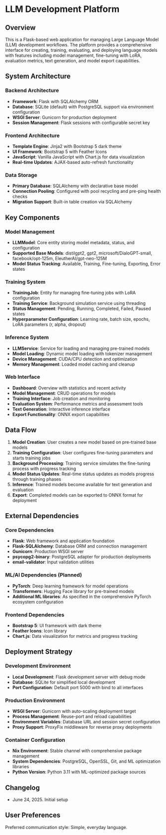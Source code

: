 # LLM Development Platform

## Overview

This is a Flask-based web application for managing Large Language Model (LLM) development workflows. The platform provides a comprehensive interface for creating, training, evaluating, and deploying language models with features including model management, fine-tuning with LoRA, evaluation metrics, text generation, and model export capabilities.

## System Architecture

### Backend Architecture
- **Framework**: Flask with SQLAlchemy ORM
- **Database**: SQLite (default) with PostgreSQL support via environment configuration
- **WSGI Server**: Gunicorn for production deployment
- **Session Management**: Flask sessions with configurable secret key

### Frontend Architecture
- **Template Engine**: Jinja2 with Bootstrap 5 dark theme
- **UI Framework**: Bootstrap 5 with Feather Icons
- **JavaScript**: Vanilla JavaScript with Chart.js for data visualization
- **Real-time Updates**: AJAX-based auto-refresh functionality

### Data Storage
- **Primary Database**: SQLAlchemy with declarative base model
- **Connection Pooling**: Configured with pool recycling and pre-ping health checks
- **Migration Support**: Built-in table creation via SQLAlchemy

## Key Components

### Model Management
- **LLMModel**: Core entity storing model metadata, status, and configuration
- **Supported Base Models**: distilgpt2, gpt2, microsoft/DialoGPT-small, facebook/opt-125m, EleutherAI/gpt-neo-125M
- **Model Status Tracking**: Available, Training, Fine-tuning, Exporting, Error states

### Training System
- **TrainingJob**: Entity for managing fine-tuning jobs with LoRA configuration
- **Training Service**: Background simulation service using threading
- **Status Management**: Pending, Running, Completed, Failed, Paused states
- **Hyperparameter Configuration**: Learning rate, batch size, epochs, LoRA parameters (r, alpha, dropout)

### Inference System
- **LLMService**: Service for loading and managing pre-trained models
- **Model Loading**: Dynamic model loading with tokenizer management
- **Device Management**: CUDA/CPU detection and optimization
- **Memory Management**: Loaded model caching and cleanup

### Web Interface
- **Dashboard**: Overview with statistics and recent activity
- **Model Management**: CRUD operations for models
- **Training Interface**: Job creation and monitoring
- **Evaluation System**: Performance metrics and assessment tools
- **Text Generation**: Interactive inference interface
- **Export Functionality**: ONNX export capabilities

## Data Flow

1. **Model Creation**: User creates a new model based on pre-trained base models
2. **Training Configuration**: User configures fine-tuning parameters and starts training jobs
3. **Background Processing**: Training service simulates the fine-tuning process with progress tracking
4. **Model Status Updates**: Real-time status updates as models progress through training phases
5. **Inference**: Trained models become available for text generation and evaluation
6. **Export**: Completed models can be exported to ONNX format for deployment

## External Dependencies

### Core Dependencies
- **Flask**: Web framework and application foundation
- **Flask-SQLAlchemy**: Database ORM and connection management
- **Gunicorn**: Production WSGI server
- **psycopg2-binary**: PostgreSQL adapter for production deployments
- **email-validator**: Input validation utilities

### ML/AI Dependencies (Planned)
- **PyTorch**: Deep learning framework for model operations
- **Transformers**: Hugging Face library for pre-trained models
- **Additional ML libraries**: As specified in the comprehensive PyTorch ecosystem configuration

### Frontend Dependencies
- **Bootstrap 5**: UI framework with dark theme
- **Feather Icons**: Icon library
- **Chart.js**: Data visualization for metrics and progress tracking

## Deployment Strategy

### Development Environment
- **Local Development**: Flask development server with debug mode
- **Database**: SQLite for simplified local development
- **Port Configuration**: Default port 5000 with bind to all interfaces

### Production Environment
- **WSGI Server**: Gunicorn with auto-scaling deployment target
- **Process Management**: Reuse-port and reload capabilities
- **Environment Variables**: Database URL and session secret configuration
- **Proxy Support**: ProxyFix middleware for reverse proxy deployments

### Container Configuration
- **Nix Environment**: Stable channel with comprehensive package management
- **System Dependencies**: PostgreSQL, OpenSSL, Git, and ML optimization libraries
- **Python Version**: Python 3.11 with ML-optimized package sources

## Changelog
- June 24, 2025. Initial setup

## User Preferences

Preferred communication style: Simple, everyday language.